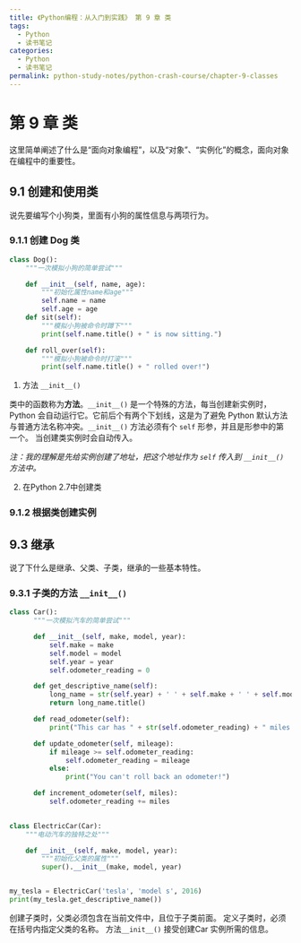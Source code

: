 ```yaml
---
title: 《Python编程：从入门到实践》 第 9 章 类
tags:
  - Python
  - 读书笔记
categories:
  - Python
  - 读书笔记
permalink: python-study-notes/python-crash-course/chapter-9-classes
---
```


# 第 9 章 类

这里简单阐述了什么是“面向对象编程”，以及“对象”、“实例化”的概念，面向对象在编程中的重要性。

## 9.1 创建和使用类

说先要编写个小狗类，里面有小狗的属性信息与两项行为。

### 9.1.1 创建 Dog 类


```python
class Dog():
    """一次模拟小狗的简单尝试"""

    def __init__(self, name, age):
        """初始化属性name和age"""
        self.name = name
        self.age = age
    def sit(self):
        """模拟小狗被命令时蹲下"""
        print(self.name.title() + " is now sitting.")

    def roll_over(self):
        """模拟小狗被命令时打滚"""
        print(self.name.title() + " rolled over!")
```

<!-- more -->

1. 方法 `__init__()`

类中的函数称为**方法**。`__init__()`  是一个特殊的方法，每当创建新实例时，Python 会自动运行它。它前后个有两个下划线，这是为了避免 Python 默认方法与普通方法名称冲突。`__init__()` 方法必须有个 `self` 形参，并且是形参中的第一个。 当创建类实例时会自动传入。

*注：我的理解是先给实例创建了地址，把这个地址作为 `self` 传入到 `__init__()`  方法中。*

2. 在Python 2.7中创建类

   

### 9.1.2 根据类创建实例




## 9.3 继承

说了下什么是继承、父类、子类，继承的一些基本特性。

### 9.3.1 子类的方法 `__init__()`



```python
class Car():
      """一次模拟汽车的简单尝试"""

      def __init__(self, make, model, year):
          self.make = make
          self.model = model
          self.year = year
          self.odometer_reading = 0

      def get_descriptive_name(self):
          long_name = str(self.year) + ' ' + self.make + ' ' + self.model
          return long_name.title()

      def read_odometer(self):
          print("This car has " + str(self.odometer_reading) + " miles on it.")

      def update_odometer(self, mileage):
          if mileage >= self.odometer_reading:
              self.odometer_reading = mileage
          else:
              print("You can't roll back an odometer!")

      def increment_odometer(self, miles):
          self.odometer_reading += miles

            
class ElectricCar(Car):
    """电动汽车的独特之处"""

    def __init__(self, make, model, year):
        """初始化父类的属性"""
        super().__init__(make, model, year)


my_tesla = ElectricCar('tesla', 'model s', 2016)
print(my_tesla.get_descriptive_name())
```

创建子类时，父类必须包含在当前文件中，且位于子类前面。
定义子类时，必须在括号内指定父类的名称。
方法`__init__()` 接受创建Car 实例所需的信息。


